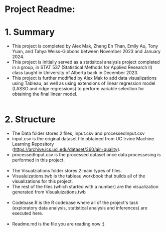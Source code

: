 # Project Readme:


# 1. Summary
* This project is completed by Alex Mak, Zheng En Than, Emily Au, Tony Yuan, and Tahya Weiss-Gibbons between November 2023 and January 2024. 
* This project is initially served as a statisitcal analysis project completed in a group, in STAT 537 (Statistical Methods for Applied Research II) class taught in University of Alberta back in December 2023.
* This project is further modified by Alex Mak to add data visualizations using Tableau, as well as using extensions of linear regression model (LASSO and ridge regressions) to perform variable selection for obtaining the final linear model.
<br></br>

# 2. Structure 
* The Data folder stores 2 files, input.csv and processedInput.csv
* input.csv is the original dataset file obtained from UC Irvine Machine Learning Repository (https://archive.ics.uci.edu/dataset/360/air+quality).
* processedInput.csv is the processed dataset once data processesing is performed in this project.
<br></br>
* The Visualziations folder stores 2 main types of files.
* Visualuizations.twb is the tableau workbook that builds all of the visualizations for this project.
* The rest of the files (which started with a number) are the visualization generated from Visualuizations.twb
<br></br>
* Codebase.R is the R codebase where all of the project's task (exploratory data analysis, statistical analysis and inferences) are executed here.
<br></br>
* Readme.md is the file you are reading now :)

